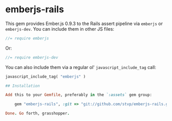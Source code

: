 # emberjs-rails

This gem provides Ember.js 0.9.3 to the Rails assert pipeline via `emberjs` or `emberjs-dev`. You can include them in other JS files:

```js
//= require emberjs
```

Or:

```js
//= require emberjs-dev
```

You can also include them via a regular ol' `javascript_include_tag` call:

```ruby
javascript_include_tag( "emberjs" )

## Installation

Add this to your Gemfile, preferably in the `:assets` gem group:

    gem "emberjs-rails", :git => "git://github.com/stvp/emberjs-rails.git"

Done. Go forth, grasshopper.
